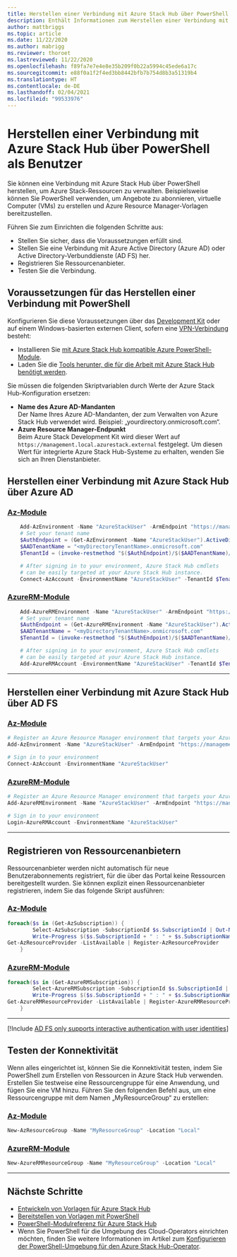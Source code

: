 ```yaml
---
title: Herstellen einer Verbindung mit Azure Stack Hub über PowerShell als Benutzer
description: Enthält Informationen zum Herstellen einer Verbindung mit Azure Stack Hub über PowerShell, um die interaktive Eingabeaufforderung zu verwenden oder Skripts zu schreiben.
author: mattbriggs
ms.topic: article
ms.date: 11/22/2020
ms.author: mabrigg
ms.reviewer: thoroet
ms.lastreviewed: 11/22/2020
ms.openlocfilehash: f89fa7e7e4e8e35b209f0b22a5994c45ede6a17c
ms.sourcegitcommit: e88f0a1f2f4ed3bb8442bfb7b754d8b3a51319b4
ms.translationtype: HT
ms.contentlocale: de-DE
ms.lasthandoff: 02/04/2021
ms.locfileid: "99533976"
---
```

# <a name="connect-to-azure-stack-hub-with-powershell-as-a-user"></a>Herstellen einer Verbindung mit Azure Stack Hub über PowerShell als Benutzer

Sie können eine Verbindung mit Azure Stack Hub über PowerShell herstellen, um Azure Stack-Ressourcen zu verwalten. Beispielsweise können Sie PowerShell verwenden, um Angebote zu abonnieren, virtuelle Computer (VMs) zu erstellen und Azure Resource Manager-Vorlagen bereitzustellen.

Führen Sie zum Einrichten die folgenden Schritte aus:
  - Stellen Sie sicher, dass die Voraussetzungen erfüllt sind.
  - Stellen Sie eine Verbindung mit Azure Active Directory (Azure AD) oder Active Directory-Verbunddienste (AD FS) her. 
  - Registrieren Sie Ressourcenanbieter.
  - Testen Sie die Verbindung.

## <a name="prerequisites-to-connecting-with-powershell"></a>Voraussetzungen für das Herstellen einer Verbindung mit PowerShell

Konfigurieren Sie diese Voraussetzungen über das [Development Kit](../asdk/asdk-connect.md#connect-to-azure-stack-using-rdp) oder auf einem Windows-basierten externen Client, sofern eine [VPN-Verbindung](../asdk/asdk-connect.md#connect-to-azure-stack-using-vpn) besteht:

* Installieren Sie [mit Azure Stack Hub kompatible Azure PowerShell-Module](../operator/powershell-install-az-module.md).
* Laden Sie die [Tools herunter, die für die Arbeit mit Azure Stack Hub benötigt werden](../operator/azure-stack-powershell-download.md).

Sie müssen die folgenden Skriptvariablen durch Werte der Azure Stack Hub-Konfiguration ersetzen:

- **Name des Azure AD-Mandanten**  
  Der Name Ihres Azure AD-Mandanten, der zum Verwalten von Azure Stack Hub verwendet wird. Beispiel: „yourdirectory.onmicrosoft.com“.
- **Azure Resource Manager-Endpunkt**  
  Beim Azure Stack Development Kit wird dieser Wert auf `https://management.local.azurestack.external` festgelegt. Um diesen Wert für integrierte Azure Stack Hub-Systeme zu erhalten, wenden Sie sich an Ihren Dienstanbieter.

## <a name="connect-to-azure-stack-hub-with-azure-ad"></a>Herstellen einer Verbindung mit Azure Stack Hub über Azure AD

### <a name="az-modules"></a>[Az-Module](#tab/az1)

```powershell  
    Add-AzEnvironment -Name "AzureStackUser" -ArmEndpoint "https://management.local.azurestack.external"
    # Set your tenant name
    $AuthEndpoint = (Get-AzEnvironment -Name "AzureStackUser").ActiveDirectoryAuthority.TrimEnd('/')
    $AADTenantName = "<myDirectoryTenantName>.onmicrosoft.com"
    $TenantId = (invoke-restmethod "$($AuthEndpoint)/$($AADTenantName)/.well-known/openid-configuration").issuer.TrimEnd('/').Split('/')[-1]

    # After signing in to your environment, Azure Stack Hub cmdlets
    # can be easily targeted at your Azure Stack Hub instance.
    Connect-AzAccount -EnvironmentName "AzureStackUser" -TenantId $TenantId
```
### <a name="azurerm-modules"></a>[AzureRM-Module](#tab/azurerm1)
 
```powershell  
    Add-AzureRMEnvironment -Name "AzureStackUser" -ArmEndpoint "https://management.local.azurestack.external"
    # Set your tenant name
    $AuthEndpoint = (Get-AzureRMEnvironment -Name "AzureStackUser").ActiveDirectoryAuthority.TrimEnd('/')
    $AADTenantName = "<myDirectoryTenantName>.onmicrosoft.com"
    $TenantId = (invoke-restmethod "$($AuthEndpoint)/$($AADTenantName)/.well-known/openid-configuration").issuer.TrimEnd('/').Split('/')[-1]

    # After signing in to your environment, Azure Stack Hub cmdlets
    # can be easily targeted at your Azure Stack Hub instance.
    Add-AzureRMAccount -EnvironmentName "AzureStackUser" -TenantId $TenantId
```

---


## <a name="connect-to-azure-stack-hub-with-ad-fs"></a>Herstellen einer Verbindung mit Azure Stack Hub über AD FS

### <a name="az-modules"></a>[Az-Module](#tab/az2)

  ```powershell  
  # Register an Azure Resource Manager environment that targets your Azure Stack Hub instance
  Add-AzEnvironment -Name "AzureStackUser" -ArmEndpoint "https://management.local.azurestack.external"

  # Sign in to your environment
  Connect-AzAccount -EnvironmentName "AzureStackUser"
  ```
### <a name="azurerm-modules"></a>[AzureRM-Module](#tab/azurerm2)
 
  ```powershell  
  # Register an Azure Resource Manager environment that targets your Azure Stack Hub instance
  Add-AzureRMEnvironment -Name "AzureStackUser" -ArmEndpoint "https://management.local.azurestack.external"

  # Sign in to your environment
  Login-AzureRMAccount -EnvironmentName "AzureStackUser"
  ```

---


## <a name="register-resource-providers"></a>Registrieren von Ressourcenanbietern

Ressourcenanbieter werden nicht automatisch für neue Benutzerabonnements registriert, für die über das Portal keine Ressourcen bereitgestellt wurden. Sie können explizit einen Ressourcenanbieter registrieren, indem Sie das folgende Skript ausführen:

### <a name="az-modules"></a>[Az-Module](#tab/az3)

```powershell  
foreach($s in (Get-AzSubscription)) {
        Select-AzSubscription -SubscriptionId $s.SubscriptionId | Out-Null
        Write-Progress $($s.SubscriptionId + " : " + $s.SubscriptionName)
Get-AzResourceProvider -ListAvailable | Register-AzResourceProvider
    }
```
### <a name="azurerm-modules"></a>[AzureRM-Module](#tab/azurerm3)
 
```powershell  
foreach($s in (Get-AzureRMSubscription)) {
        Select-AzureRMSubscription -SubscriptionId $s.SubscriptionId | Out-Null
        Write-Progress $($s.SubscriptionId + " : " + $s.SubscriptionName)
Get-AzureRMResourceProvider -ListAvailable | Register-AzureRMResourceProvider
    }
```

---


[!Include [AD FS only supports interactive authentication with user identities](../includes/note-powershell-adfs.md)]

## <a name="test-the-connectivity"></a>Testen der Konnektivität

Wenn alles eingerichtet ist, können Sie die Konnektivität testen, indem Sie PowerShell zum Erstellen von Ressourcen in Azure Stack Hub verwenden. Erstellen Sie testweise eine Ressourcengruppe für eine Anwendung, und fügen Sie eine VM hinzu. Führen Sie den folgenden Befehl aus, um eine Ressourcengruppe mit dem Namen „MyResourceGroup“ zu erstellen:

### <a name="az-modules"></a>[Az-Module](#tab/az4)
```powershell  
New-AzResourceGroup -Name "MyResourceGroup" -Location "Local"
```

### <a name="azurerm-modules"></a>[AzureRM-Module](#tab/azurerm4)
 
```powershell  
New-AzureRMResourceGroup -Name "MyResourceGroup" -Location "Local"
```

---


## <a name="next-steps"></a>Nächste Schritte

- [Entwickeln von Vorlagen für Azure Stack Hub](azure-stack-develop-templates.md)
- [Bereitstellen von Vorlagen mit PowerShell](azure-stack-deploy-template-powershell.md)
- [PowerShell-Modulreferenz für Azure Stack Hub](/powershell/azure/azure-stack/overview)
- Wenn Sie PowerShell für die Umgebung des Cloud-Operators einrichten möchten, finden Sie weitere Informationen im Artikel zum [Konfigurieren der PowerShell-Umgebung für den Azure Stack Hub-Operator](../operator/azure-stack-powershell-configure-admin.md).
